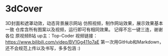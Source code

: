 # 3dCover

3D封面和遮罩动效，动态背景展示网站
仿照视频，制作网站效果，展示效果基本一致
仓库含所有图案以及视频，运行即可有相同效果。
记得不忘一键三连，谢谢各位
原视频B站 up主：Top-Coder
视频链接：https://www.bilibili.com/video/BV1Gg411o7aE
第一次用GitHub和Markdown，还不会规范上传以及书写，多多包涵 :)

